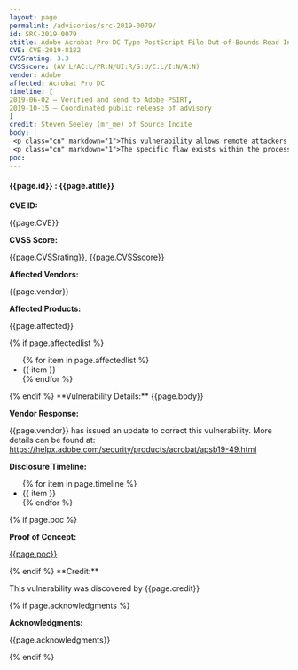```yaml
---
layout: page
permalink: /advisories/src-2019-0079/
id: SRC-2019-0079
atitle: Adobe Acrobat Pro DC Type PostScript File Out-of-Bounds Read Information Disclosure Vulnerability
CVE: CVE-2019-8182
CVSSrating: 3.3
CVSSscore: (AV:L/AC:L/PR:N/UI:R/S:U/C:L/I:N/A:N)
vendor: Adobe
affected: Acrobat Pro DC
timeline: [
2019-06-02 – Verified and send to Adobe PSIRT,
2019-10-15 – Coordinated public release of advisory
]
credit: Steven Seeley (mr_me) of Source Incite
body: |
 <p class="cn" markdown="1">This vulnerability allows remote attackers to disclose sensitive information on affected installations of Adobe Acrobat Pro DC. User interaction is required to exploit this vulnerability in that the target must visit a malicious page or open a malicious file.</p>
 <p class="cn" markdown="1">The specific flaw exists within the processing of PostScript files. The issue results from the lack of proper validation of user-supplied data, which can result in a read past the end of an allocated buffer. An attacker can leverage this in conjunction with other vulnerabilities to execute code in the context of the current process.</p>
poc:
---
```


<h4><b>{{page.id}} : {{page.atitle}}</b></h4>

**CVE ID:**
<p class="cn">{{page.CVE}}</p>

**CVSS Score:**
<p class="cn">{{page.CVSSrating}}, <a href="https://nvd.nist.gov/vuln-metrics/cvss/v3-calculator?calculator&version=3&vector={{page.CVSSscore}}">{{page.CVSSscore}}</a></p>

**Affected Vendors:**
<p class="cn">{{page.vendor}}</p>

**Affected Products:**
<p class="cn">{{page.affected}}</p>
{% if page.affectedlist %}
<ul class="cn">
{% for item in page.affectedlist %}
  <li>{{ item }}</li>
{% endfor %}
</ul>
{% endif %}
**Vulnerability Details:**
{{page.body}}

**Vendor Response:**

<p class="cn">{{page.vendor}} has issued an update to correct this vulnerability. More details can be found at: <br />
<a href="https://helpx.adobe.com/security/products/acrobat/apsb19-49.html">https://helpx.adobe.com/security/products/acrobat/apsb19-49.html</a></p>

**Disclosure Timeline:**
<ul class="cn">
{% for item in page.timeline %}
  <li>{{ item }}</li>
{% endfor %}
</ul>
{% if page.poc %}

**Proof of Concept:**
<p class="cn"><a href="{{page.poc}}">{{page.poc}}</a></p>
{% endif %}
**Credit:**
<p class="cn">This vulnerability was discovered by {{page.credit}}</p>
{% if page.acknowledgments %}

**Acknowledgments:**
<p class="cn">{{page.acknowledgments}}</p>
{% endif %}
